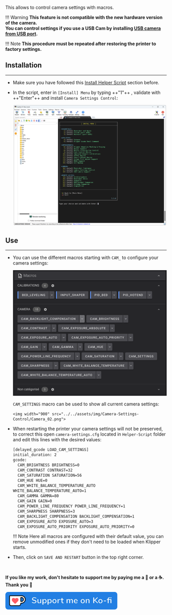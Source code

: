 This allows to control camera settings with macros.

!!! Warning
    **This feature is not compatible with the new hardware version of the camera.<br/>You can control settings if you use a USB Cam by installing <a href="https://github.com/trevos3d/K1-USB-Cam">USB camera from USB port</a>.**

!!! Note
    **This procedure must be repeated after restoring the printer to factory settings.**


## Installation
<hr>

- Make sure you have followed this <a href="../../helper-script/helper-script-installation">Install Helper Script</a> section before.

- In the script, enter in `[Install] Menu` by typing ++"1"++ , validate with ++"Enter"++ and install `Camera Settings Control`:

    <img width="900" src="../../assets/img/Creality-Helper-Script/Install_Menu.png">


## Use
<hr>

- You can use the different macros starting with `CAM_` to configure your camera settings:

    <img width="725" src="../../assets/img/Camera-Settings-Control/Camera_01.png">

    `CAM_SETTINGS` macro can be used to show all current camera settings:

      <img width="900" src="../../assets/img/Camera-Settings-Control/Camera_02.png">

- When restarting the printer your camera settings will not be preserved, to correct this open `camera-settings.cfg` located in `Helper-Script` folder and edit this lines with the desired values:

    ```
    [delayed_gcode LOAD_CAM_SETTINGS]
    initial_duration: 2
    gcode:
      CAM_BRIGHTNESS BRIGHTNESS=0
      CAM_CONTRAST CONTRAST=32
      CAM_SATURATION SATURATION=56
      CAM_HUE HUE=0
      CAM_WHITE_BALANCE_TEMPERATURE_AUTO WHITE_BALANCE_TEMPERATURE_AUTO=1
      CAM_GAMMA GAMMA=80
      CAM_GAIN GAIN=0
      CAM_POWER_LINE_FREQUENCY POWER_LINE_FREQUENCY=1
      CAM_SHARPNESS SHARPNESS=3
      CAM_BACKLIGHT_COMPENSATION BACKLIGHT_COMPENSATION=1
      CAM_EXPOSURE_AUTO EXPOSURE_AUTO=3
      CAM_EXPOSURE_AUTO_PRIORITY EXPOSURE_AUTO_PRIORITY=0
    ```

    !!! Note
        Here all macros are configured with their default value, you can remove unmodified ones if they don't need to be loaded when Klipper starts.

- Then, click on `SAVE AND RESTART` button in the top right corner.

<br />

**If you like my work, don't hesitate to support me by paying me a 🍺 or a ☕. Thank you 🙂**

<a href="https://ko-fi.com/guilouz" target="_blank"><img width="350" src="../../assets/img/home/Ko-fi.png"></a>
